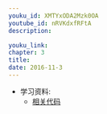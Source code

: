 ```yaml
---
youku_id: XMTYxODA2Mzk0OA
youtube_id: nRVKdxfRFtA
description: 

youku_link: 
chapter: 3
title: 
date: 2016-11-3
---
```

* 学习资料:
  * [相关代码]()
  
